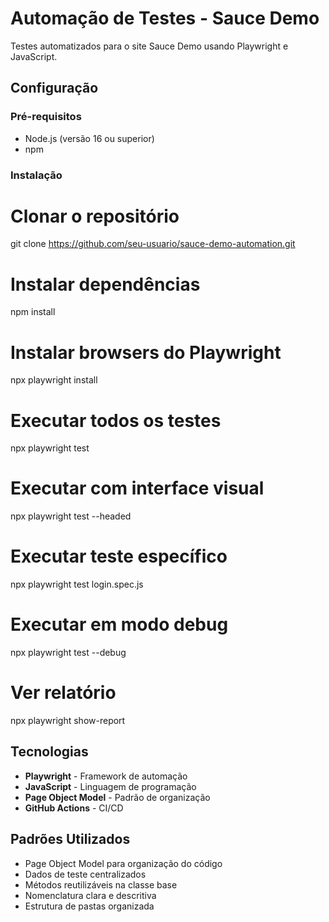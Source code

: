 # Automação de Testes - Sauce Demo

Testes automatizados para o site Sauce Demo usando Playwright e JavaScript.

## Configuração

### Pré-requisitos
- Node.js (versão 16 ou superior)
- npm

### Instalação

# Clonar o repositório
git clone https://github.com/seu-usuario/sauce-demo-automation.git

# Instalar dependências
npm install

# Instalar browsers do Playwright
npx playwright install

# Executar todos os testes
npx playwright test

# Executar com interface visual
npx playwright test --headed

# Executar teste específico
npx playwright test login.spec.js

# Executar em modo debug
npx playwright test --debug

# Ver relatório
npx playwright show-report

## Tecnologias

- **Playwright** - Framework de automação
- **JavaScript** - Linguagem de programação
- **Page Object Model** - Padrão de organização
- **GitHub Actions** - CI/CD

## Padrões Utilizados

- Page Object Model para organização do código
- Dados de teste centralizados
- Métodos reutilizáveis na classe base
- Nomenclatura clara e descritiva
- Estrutura de pastas organizada
